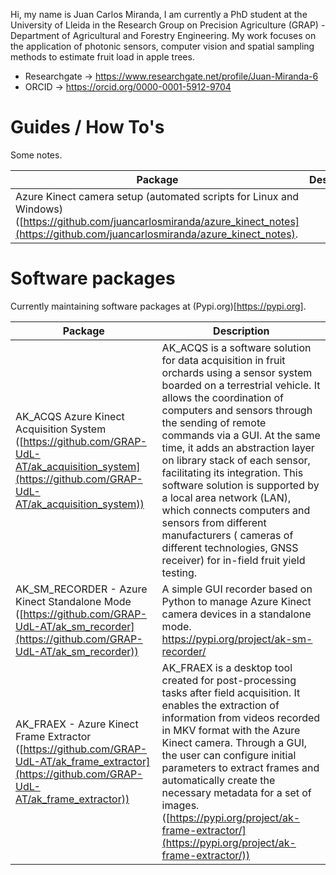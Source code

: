 Hi, my name is Juan Carlos Miranda, I am currently a PhD student at the University of Lleida in the Research Group on Precision Agriculture (GRAP) - Department of Agricultural and Forestry Engineering. My work focuses on the application of photonic sensors, computer vision and spatial sampling methods to estimate fruit load in apple trees.

* Researchgate -> https://www.researchgate.net/profile/Juan-Miranda-6
* ORCID -> https://orcid.org/0000-0001-5912-9704

# Guides / How To's

Some notes.

| Package                   | Description            |
|---------------------------|-------------------------|
| Azure Kinect camera setup (automated scripts for Linux and Windows) ([https://github.com/juancarlosmiranda/azure_kinect_notes](https://github.com/juancarlosmiranda/azure_kinect_notes). |


# Software packages

Currently maintaining software packages at (Pypi.org)[https://pypi.org].

| Package                   | Description            |
|---------------------------|-------------------------|
| AK_ACQS Azure Kinect Acquisition System ([https://github.com/GRAP-UdL-AT/ak_acquisition_system](https://github.com/GRAP-UdL-AT/ak_acquisition_system)) | AK_ACQS is a software solution for data acquisition in fruit orchards using a sensor system boarded on a terrestrial vehicle. It allows the coordination of computers and sensors through the sending of remote commands via a GUI. At the same time, it adds an abstraction layer on library stack of each sensor, facilitating its integration. This software solution is supported by a local area network (LAN), which connects computers and sensors from different manufacturers ( cameras of different technologies, GNSS receiver) for in-field fruit yield testing. |
| AK_SM_RECORDER - Azure Kinect Standalone Mode ([https://github.com/GRAP-UdL-AT/ak_sm_recorder](https://github.com/GRAP-UdL-AT/ak_sm_recorder)) | A simple GUI recorder based on Python to manage Azure Kinect camera devices in a standalone mode. https://pypi.org/project/ak-sm-recorder/ |
| AK_FRAEX - Azure Kinect Frame Extractor ([https://github.com/GRAP-UdL-AT/ak_frame_extractor](https://github.com/GRAP-UdL-AT/ak_frame_extractor)) | AK_FRAEX is a desktop tool created for post-processing tasks after field acquisition. It enables the extraction of information from videos recorded in MKV format with the Azure Kinect camera. Through a GUI, the user can configure initial parameters to extract frames and automatically create the necessary metadata for a set of images. ([https://pypi.org/project/ak-frame-extractor/](https://pypi.org/project/ak-frame-extractor/))|
